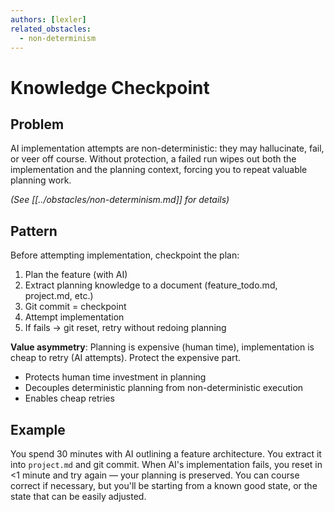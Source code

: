 ```yaml
---
authors: [lexler]
related_obstacles:
  - non-determinism
---
```


# Knowledge Checkpoint

## Problem
AI implementation attempts are non-deterministic: they may hallucinate, fail, or veer off course. Without protection, a failed run wipes out both the implementation and the planning context, forcing you to repeat valuable planning work.

_(See [[../obstacles/non-determinism.md]] for details)_

## Pattern
Before attempting implementation, checkpoint the plan:

1. Plan the feature (with AI)
2. Extract planning knowledge to a document (feature_todo.md, project.md, etc.)
3. Git commit = checkpoint
4. Attempt implementation
5. If fails → git reset, retry without redoing planning

**Value asymmetry**: Planning is expensive (human time), implementation is cheap to retry (AI attempts). Protect the expensive part.

- Protects human time investment in planning
- Decouples deterministic planning from non-deterministic execution
- Enables cheap retries

## Example
You spend 30 minutes with AI outlining a feature architecture. You extract it into `project.md` and git commit. When AI's implementation fails, you reset in <1 minute and try again — your planning is preserved. You can course correct if necessary, but you'll be starting from a known good state, or the state that can be easily adjusted.
